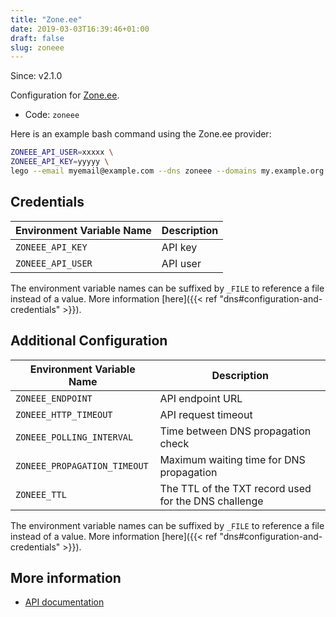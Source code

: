 ```yaml
---
title: "Zone.ee"
date: 2019-03-03T16:39:46+01:00
draft: false
slug: zoneee
---
```


<!-- THIS DOCUMENTATION IS AUTO-GENERATED. PLEASE DO NOT EDIT. -->
<!-- providers/dns/zoneee/zoneee.toml -->
<!-- THIS DOCUMENTATION IS AUTO-GENERATED. PLEASE DO NOT EDIT. -->

Since: v2.1.0

Configuration for [Zone.ee](https://www.zone.ee/).


<!--more-->

- Code: `zoneee`

Here is an example bash command using the Zone.ee provider:

```bash
ZONEEE_API_USER=xxxxx \
ZONEEE_API_KEY=yyyyy \
lego --email myemail@example.com --dns zoneee --domains my.example.org run
```




## Credentials

| Environment Variable Name | Description |
|-----------------------|-------------|
| `ZONEEE_API_KEY` | API key |
| `ZONEEE_API_USER` | API user |

The environment variable names can be suffixed by `_FILE` to reference a file instead of a value.
More information [here]({{< ref "dns#configuration-and-credentials" >}}).


## Additional Configuration

| Environment Variable Name | Description |
|--------------------------------|-------------|
| `ZONEEE_ENDPOINT` | API endpoint URL |
| `ZONEEE_HTTP_TIMEOUT` | API request timeout |
| `ZONEEE_POLLING_INTERVAL` | Time between DNS propagation check |
| `ZONEEE_PROPAGATION_TIMEOUT` | Maximum waiting time for DNS propagation |
| `ZONEEE_TTL` | The TTL of the TXT record used for the DNS challenge |

The environment variable names can be suffixed by `_FILE` to reference a file instead of a value.
More information [here]({{< ref "dns#configuration-and-credentials" >}}).




## More information

- [API documentation](https://api.zone.eu/v2)

<!-- THIS DOCUMENTATION IS AUTO-GENERATED. PLEASE DO NOT EDIT. -->
<!-- providers/dns/zoneee/zoneee.toml -->
<!-- THIS DOCUMENTATION IS AUTO-GENERATED. PLEASE DO NOT EDIT. -->
